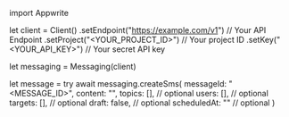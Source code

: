 import Appwrite

let client = Client()
    .setEndpoint("https://example.com/v1") // Your API Endpoint
    .setProject("<YOUR_PROJECT_ID>") // Your project ID
    .setKey("<YOUR_API_KEY>") // Your secret API key

let messaging = Messaging(client)

let message = try await messaging.createSms(
    messageId: "<MESSAGE_ID>",
    content: "<CONTENT>",
    topics: [], // optional
    users: [], // optional
    targets: [], // optional
    draft: false, // optional
    scheduledAt: "" // optional
)


